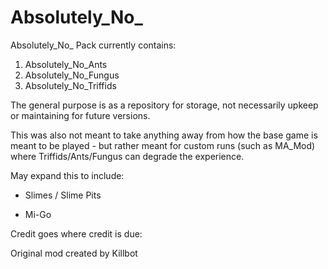 # Absolutely_No_

Absolutely_No_ Pack currently contains:

1. Absolutely_No_Ants
2. Absolutely_No_Fungus
3. Absolutely_No_Triffids

The general purpose is as a repository for storage, not necessarily upkeep or maintaining for future versions.

This was also not meant to take anything away from how the base game is meant to be played - but rather meant for custom runs (such as MA_Mod) where Triffids/Ants/Fungus can degrade the experience.


May expand this to include:

- Slimes / Slime Pits

- Mi-Go


Credit goes where credit is due:

Original mod created by Killbot

